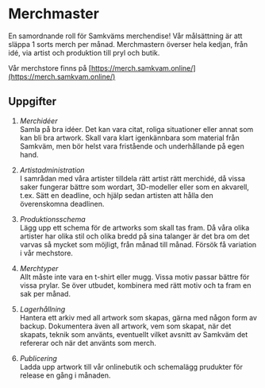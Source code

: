 # Merchmaster   

En samordnande roll för Samkväms merchendise! Vår målsättning är att släppa 1 sorts merch per månad. Merchmastern överser hela kedjan, från idé, via artist och produktion till pryl och butik.    

Vår merchstore finns på [https://merch.samkvam.online/](https://merch.samkvam.online/)    

## Uppgifter   

1) *Merchidéer*   
Samla på bra idéer. Det kan vara citat, roliga situationer eller annat som kan bli bra artwork. Skall vara klart igenkännbara som material från Samkväm, men bör helst vara fristående och underhållande på egen hand.   

2) *Artistadministration*   
I samrådan med våra artister tilldela rätt artist rätt merchidé, då vissa saker fungerar bättre som wordart, 3D-modeller eller som en akvarell, t.ex. Sätt en deadline, och hjälp sedan artisten att hålla den överenskomna deadlinen.  

4) *Produktionsschema*   
Lägg upp ett schema för de artworks som skall tas fram. Då våra olika artister har olika stil och olika bredd på sina talanger är det bra om det varvas så mycket som möjligt, från månad till månad. Försök få variation i vår mechstore.

6) *Merchtyper*    
Allt måste inte vara en t-shirt eller mugg. Vissa motiv passar bättre för vissa prylar. Se över utbudet, kombinera med rätt motiv och ta fram en sak per månad.    

7) *Lagerhållning*   
Hantera ett arkiv med all artwork som skapas, gärna med någon form av backup. Dokumentera även all artwork, vem som skapat, när det skapats, teknik som använts, eventuellt vilket avsnitt av Samkväm det refererar och när det använts som merch.

8) *Publicering*   
Ladda upp artwork till vår onlinebutik och schemalägg prudukter för release en gång i månaden.   
